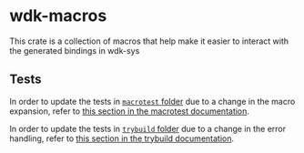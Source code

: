 # wdk-macros

This crate is a collection of macros that help make it easier to interact with the generated bindings in wdk-sys

## Tests

In order to update the tests in [`macrotest` folder](./tests/macrotest/) due to a change in the macro expansion, refer to [this section in the macrotest documentation](https://docs.rs/macrotest/latest/macrotest/#updating-expandedrs).

In order to update the tests in [`trybuild` folder](./tests/trybuild/) due to a change in the error handling, refer to [this section in the trybuild documentation](https://docs.rs/trybuild/latest/trybuild/#workflow).
